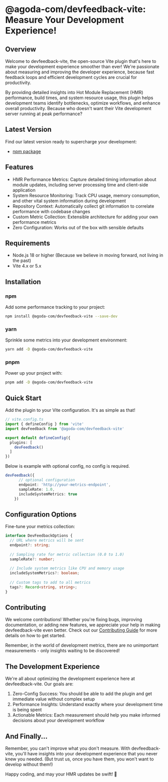 # @agoda-com/devfeedback-vite: Measure Your Development Experience!

## Overview

Welcome to devfeedback-vite, the open-source Vite plugin that's here to make your development experience smoother than ever! We're passionate about measuring and improving the developer experience, because fast feedback loops and efficient development cycles are crucial for productivity.

By providing detailed insights into Hot Module Replacement (HMR) performance, build times, and system resource usage, this plugin helps development teams identify bottlenecks, optimize workflows, and enhance overall productivity. Because who doesn't want their Vite development server running at peak performance?

## Latest Version

Find our latest version ready to supercharge your development:

- [npm package](https://www.npmjs.com/package/@agoda-com/devfeedback-vite)

## Features

- HMR Performance Metrics: Capture detailed timing information about module updates, including server processing time and client-side application
- System Resource Monitoring: Track CPU usage, memory consumption, and other vital system information during development
- Repository Context: Automatically collect git information to correlate performance with codebase changes
- Custom Metric Collection: Extensible architecture for adding your own performance metrics
- Zero Configuration: Works out of the box with sensible defaults

## Requirements

- Node.js 18 or higher (Because we believe in moving forward, not living in the past)
- Vite 4.x or 5.x

## Installation

### npm

Add some performance tracking to your project:

```bash
npm install @agoda-com/devfeedback-vite --save-dev
```

### yarn

Sprinkle some metrics into your development environment:

```bash
yarn add -D @agoda-com/devfeedback-vite
```

### pnpm

Power up your project with:

```bash
pnpm add -D @agoda-com/devfeedback-vite
```

## Quick Start

Add the plugin to your Vite configuration. It's as simple as that!

```typescript
// vite.config.ts
import { defineConfig } from 'vite'
import devFeedback from '@agoda-com/devfeedback-vite'

export default defineConfig({
  plugins: [
    devFeedback()
  ]
})
```

Below is example with optional config, no config is required.

```typescript
devFeedback({
      // optional configuration
      endpoint: 'http://your-metrics-endpoint',
      sampleRate: 1.0,
      includeSystemMetrics: true
    })
```

## Configuration Options

Fine-tune your metrics collection:

```typescript
interface DevFeedbackOptions {
  // URL where metrics will be sent
  endpoint?: string;
  
  // Sampling rate for metric collection (0.0 to 1.0)
  sampleRate?: number;
  
  // Include system metrics like CPU and memory usage
  includeSystemMetrics?: boolean;
  
  // Custom tags to add to all metrics
  tags?: Record<string, string>;
}
```

## Contributing

We welcome contributions! Whether you're fixing bugs, improving documentation, or adding new features, we appreciate your help in making devfeedback-vite even better. Check out our [Contributing Guide](CONTRIBUTING.md) for more details on how to get started.

Remember, in the world of development metrics, there are no unimportant measurements - only insights waiting to be discovered!

## The Development Experience

We're all about optimizing the development experience here at devfeedback-vite. Our goals are:

1. Zero-Config Success: You should be able to add the plugin and get immediate value without complex setup
2. Performance Insights: Understand exactly where your development time is being spent
3. Actionable Metrics: Each measurement should help you make informed decisions about your development workflow

## And Finally...

Remember, you can't improve what you don't measure. With devfeedback-vite, you'll have insights into your development experience that you never knew you needed. (But trust us, once you have them, you won't want to develop without them!)

Happy coding, and may your HMR updates be swift! 🚀
